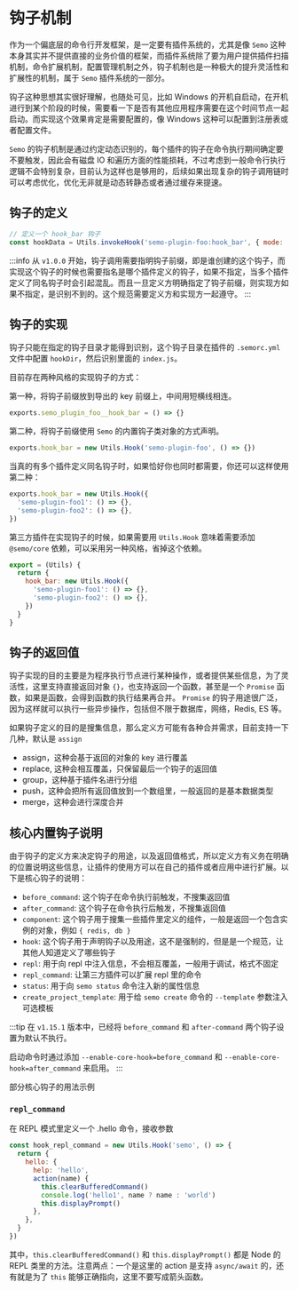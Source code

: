 # 钩子机制

作为一个偏底层的命令行开发框架，是一定要有插件系统的，尤其是像 `Semo` 这种本身其实并不提供直接的业务价值的框架，而插件系统除了要为用户提供插件扫描机制，命令扩展机制，配置管理机制之外，钩子机制也是一种极大的提升灵活性和扩展性的机制，属于 `Semo` 插件系统的一部分。

钩子这种思想其实很好理解，也随处可见，比如 Windows 的开机自启动，在开机进行到某个阶段的时候，需要看一下是否有其他应用程序需要在这个时间节点一起启动。而实现这个效果肯定是需要配置的，像 Windows 这种可以配置到注册表或者配置文件。

`Semo` 的钩子机制是通过约定动态识别的，每个插件的钩子在命令执行期间确定要不要触发，因此会有磁盘 IO 和遍历方面的性能损耗，不过考虑到一般命令行执行逻辑不会特别复杂，目前认为这样也是够用的，后续如果出现复杂的钩子调用链时可以考虑优化，优化无非就是动态转静态或者通过缓存来提速。

## 钩子的定义

```js
// 定义一个 hook_bar 钩子
const hookData = Utils.invokeHook('semo-plugin-foo:hook_bar', { mode: 'group' })
```

:::info
从 `v1.0.0` 开始，钩子调用需要指明钩子前缀，即是谁创建的这个钩子，而实现这个钩子的时候也需要指名是哪个插件定义的钩子，如果不指定，当多个插件定义了同名钩子时会引起混乱。而且一旦定义方明确指定了钩子前缀，则实现方如果不指定，是识别不到的。这个规范需要定义方和实现方一起遵守。
:::

## 钩子的实现

钩子只能在指定的钩子目录才能得到识别，这个钩子目录在插件的 `.semorc.yml` 文件中配置 `hookDir`，然后识别里面的 `index.js`。

目前存在两种风格的实现钩子的方式：

第一种，将钩子前缀放到导出的 key 前缀上，中间用短横线相连。

```js
exports.semo_plugin_foo__hook_bar = () => {}
```

第二种，将钩子前缀使用 `Semo` 的内置钩子类对象的方式声明。

```js
exports.hook_bar = new Utils.Hook('semo-plugin-foo', () => {})
```

当真的有多个插件定义同名钩子时，如果恰好你也同时都需要，你还可以这样使用第二种：

```js
exports.hook_bar = new Utils.Hook({
  'semo-plugin-foo1': () => {},
  'semo-plugin-foo2': () => {},
})
```

第三方插件在实现钩子的时候，如果需要用 `Utils.Hook` 意味着需要添加 `@semo/core` 依赖，可以采用另一种风格，省掉这个依赖。

```js
export = (Utils) {
  return {
    hook_bar: new Utils.Hook({
      'semo-plugin-foo1': () => {},
      'semo-plugin-foo2': () => {},
    })
  }
}
```

## 钩子的返回值

钩子实现的目的主要是为程序执行节点进行某种操作，或者提供某些信息，为了灵活性，这里支持直接返回对象 `{}`，也支持返回一个函数，甚至是一个 `Promise` 函数，如果是函数，会得到函数的执行结果再合并。 `Promise` 的钩子用途很广泛，因为这样就可以执行一些异步操作，包括但不限于数据库，网络，Redis, ES 等。

如果钩子定义的目的是搜集信息，那么定义方可能有各种合并需求，目前支持一下几种，默认是 `assign`

- assign，这种会基于返回的对象的 key 进行覆盖
- replace, 这种会相互覆盖，只保留最后一个钩子的返回值
- group，这种基于插件名进行分组
- push，这种会把所有返回值放到一个数组里，一般返回的是基本数据类型
- merge，这种会进行深度合并

## 核心内置钩子说明

由于钩子的定义方来决定钩子的用途，以及返回值格式，所以定义方有义务在明确的位置说明这些信息，让插件的使用方可以在自己的插件或者应用中进行扩展。以下是核心钩子的说明：

- `before_command`: 这个钩子在命令执行前触发，不搜集返回值
- `after_command`: 这个钩子在命令执行后触发，不搜集返回值
- `component`: 这个钩子用于搜集一些插件里定义的组件，一般是返回一个包含实例的对象，例如 `{ redis, db }`
- `hook`: 这个钩子用于声明钩子以及用途，这不是强制的，但是是一个规范，让其他人知道定义了哪些钩子
- `repl`: 用于向 repl 中注入信息，不会相互覆盖，一般用于调试，格式不固定
- `repl_command`: 让第三方插件可以扩展 repl 里的命令
- `status`: 用于向 `semo status` 命令注入新的属性信息
- `create_project_template`: 用于给 `semo create` 命令的 `--template` 参数注入可选模板

:::tip
在 `v1.15.1` 版本中，已经将 `before_command` 和 `after-command` 两个钩子设置为默认不执行。

启动命令时通过添加 `--enable-core-hook=before_command` 和 `--enable-core-hook=after_command` 来启用。
:::

部分核心钩子的用法示例

### `repl_command`

在 REPL 模式里定义一个 .hello 命令，接收参数

```js
const hook_repl_command = new Utils.Hook('semo', () => {
  return {
    hello: {
      help: 'hello',
      action(name) {
        this.clearBufferedCommand()
        console.log('hello1', name ? name : 'world')
        this.displayPrompt()
      },
    },
  }
})
```

其中，`this.clearBufferedCommand()` 和 `this.displayPrompt()` 都是 Node 的 REPL 类里的方法。注意两点：一个是这里的 action 是支持 `async/await` 的，还有就是为了 `this` 能够正确指向，这里不要写成箭头函数。
